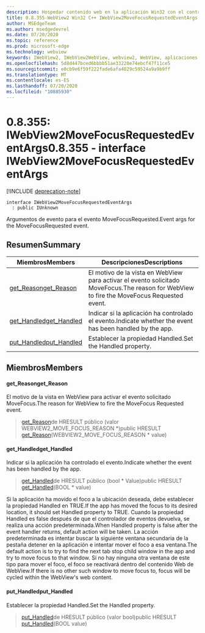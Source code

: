 ```yaml
---
description: Hospedar contenido web en la aplicación Win32 con el control Microsoft Edge WebView2
title: 0.8.355-WebView2 Win32 C++ IWebView2MoveFocusRequestedEventArgs
author: MSEdgeTeam
ms.author: msedgedevrel
ms.date: 07/20/2020
ms.topic: reference
ms.prod: microsoft-edge
ms.technology: webview
keywords: IWebView2, IWebView2WebView, webview2, WebView, aplicaciones Win32, Win32, Edge
ms.openlocfilehash: 5d8d447bced6bbbb51ae33220e74ebcf47f11ce5
ms.sourcegitcommit: e0cb9e6f59f222fade6afa4829c59524a9a9b9ff
ms.translationtype: MT
ms.contentlocale: es-ES
ms.lasthandoff: 07/20/2020
ms.locfileid: "10885930"
---
```

# <span data-ttu-id="a8e18-104">0.8.355: IWebView2MoveFocusRequestedEventArgs</span><span class="sxs-lookup"><span data-stu-id="a8e18-104">0.8.355 - interface IWebView2MoveFocusRequestedEventArgs</span></span> 

[!INCLUDE [deprecation-note](../../includes/deprecation-note.md)]

```
interface IWebView2MoveFocusRequestedEventArgs
  : public IUnknown
```

<span data-ttu-id="a8e18-105">Argumentos de evento para el evento MoveFocusRequested.</span><span class="sxs-lookup"><span data-stu-id="a8e18-105">Event args for the MoveFocusRequested event.</span></span>

## <span data-ttu-id="a8e18-106">Resumen</span><span class="sxs-lookup"><span data-stu-id="a8e18-106">Summary</span></span>

 <span data-ttu-id="a8e18-107">Miembros</span><span class="sxs-lookup"><span data-stu-id="a8e18-107">Members</span></span>                        | <span data-ttu-id="a8e18-108">Descripciones</span><span class="sxs-lookup"><span data-stu-id="a8e18-108">Descriptions</span></span>
--------------------------------|---------------------------------------------
[<span data-ttu-id="a8e18-109">get_Reason</span><span class="sxs-lookup"><span data-stu-id="a8e18-109">get_Reason</span></span>](#get_reason) | <span data-ttu-id="a8e18-110">El motivo de la vista en WebView para activar el evento solicitado MoveFocus.</span><span class="sxs-lookup"><span data-stu-id="a8e18-110">The reason for WebView to fire the MoveFocus Requested event.</span></span>
[<span data-ttu-id="a8e18-111">get_Handled</span><span class="sxs-lookup"><span data-stu-id="a8e18-111">get_Handled</span></span>](#get_handled) | <span data-ttu-id="a8e18-112">Indicar si la aplicación ha controlado el evento.</span><span class="sxs-lookup"><span data-stu-id="a8e18-112">Indicate whether the event has been handled by the app.</span></span>
[<span data-ttu-id="a8e18-113">put_Handled</span><span class="sxs-lookup"><span data-stu-id="a8e18-113">put_Handled</span></span>](#put_handled) | <span data-ttu-id="a8e18-114">Establecer la propiedad Handled.</span><span class="sxs-lookup"><span data-stu-id="a8e18-114">Set the Handled property.</span></span>

## <span data-ttu-id="a8e18-115">Miembros</span><span class="sxs-lookup"><span data-stu-id="a8e18-115">Members</span></span>

#### <span data-ttu-id="a8e18-116">get_Reason</span><span class="sxs-lookup"><span data-stu-id="a8e18-116">get_Reason</span></span> 

<span data-ttu-id="a8e18-117">El motivo de la vista en WebView para activar el evento solicitado MoveFocus.</span><span class="sxs-lookup"><span data-stu-id="a8e18-117">The reason for WebView to fire the MoveFocus Requested event.</span></span>

> <span data-ttu-id="a8e18-118">[get_Reason](#get_reason)de HRESULT público (valor WEBVIEW2_MOVE_FOCUS_REASON \*)</span><span class="sxs-lookup"><span data-stu-id="a8e18-118">public HRESULT [get_Reason](#get_reason)(WEBVIEW2_MOVE_FOCUS_REASON \* value)</span></span>

#### <span data-ttu-id="a8e18-119">get_Handled</span><span class="sxs-lookup"><span data-stu-id="a8e18-119">get_Handled</span></span> 

<span data-ttu-id="a8e18-120">Indicar si la aplicación ha controlado el evento.</span><span class="sxs-lookup"><span data-stu-id="a8e18-120">Indicate whether the event has been handled by the app.</span></span>

> <span data-ttu-id="a8e18-121">[get_Handled](#get_handled)de HRESULT público (bool \* Value)</span><span class="sxs-lookup"><span data-stu-id="a8e18-121">public HRESULT [get_Handled](#get_handled)(BOOL \* value)</span></span>

<span data-ttu-id="a8e18-122">Si la aplicación ha movido el foco a la ubicación deseada, debe establecer la propiedad Handled en TRUE.</span><span class="sxs-lookup"><span data-stu-id="a8e18-122">If the app has moved the focus to its desired location, it should set Handled property to TRUE.</span></span> <span data-ttu-id="a8e18-123">Cuando la propiedad Handled es false después de que el controlador de eventos devuelva, se realiza una acción predeterminada.</span><span class="sxs-lookup"><span data-stu-id="a8e18-123">When Handled property is false after the event handler returns, default action will be taken.</span></span> <span data-ttu-id="a8e18-124">La acción predeterminada es intentar buscar la siguiente ventana secundaria de la pestaña detener en la aplicación e intentar mover el foco a esa ventana.</span><span class="sxs-lookup"><span data-stu-id="a8e18-124">The default action is to try to find the next tab stop child window in the app and try to move focus to that window.</span></span> <span data-ttu-id="a8e18-125">Si no hay ninguna otra ventana de este tipo para mover el foco, el foco se reactivará dentro del contenido Web de WebView.</span><span class="sxs-lookup"><span data-stu-id="a8e18-125">If there is no other such window to move focus to, focus will be cycled within the WebView's web content.</span></span>

#### <span data-ttu-id="a8e18-126">put_Handled</span><span class="sxs-lookup"><span data-stu-id="a8e18-126">put_Handled</span></span> 

<span data-ttu-id="a8e18-127">Establecer la propiedad Handled.</span><span class="sxs-lookup"><span data-stu-id="a8e18-127">Set the Handled property.</span></span>

> <span data-ttu-id="a8e18-128">[put_Handled](#put_handled)de HRESULT público (valor bool)</span><span class="sxs-lookup"><span data-stu-id="a8e18-128">public HRESULT [put_Handled](#put_handled)(BOOL value)</span></span>

